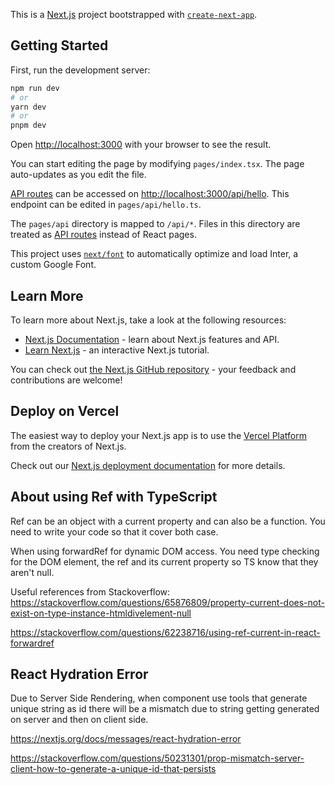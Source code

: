 This is a [Next.js](https://nextjs.org/) project bootstrapped with [`create-next-app`](https://github.com/vercel/next.js/tree/canary/packages/create-next-app).

## Getting Started

First, run the development server:

```bash
npm run dev
# or
yarn dev
# or
pnpm dev
```

Open [http://localhost:3000](http://localhost:3000) with your browser to see the result.

You can start editing the page by modifying `pages/index.tsx`. The page auto-updates as you edit the file.

[API routes](https://nextjs.org/docs/api-routes/introduction) can be accessed on [http://localhost:3000/api/hello](http://localhost:3000/api/hello). This endpoint can be edited in `pages/api/hello.ts`.

The `pages/api` directory is mapped to `/api/*`. Files in this directory are treated as [API routes](https://nextjs.org/docs/api-routes/introduction) instead of React pages.

This project uses [`next/font`](https://nextjs.org/docs/basic-features/font-optimization) to automatically optimize and load Inter, a custom Google Font.

## Learn More

To learn more about Next.js, take a look at the following resources:

- [Next.js Documentation](https://nextjs.org/docs) - learn about Next.js features and API.
- [Learn Next.js](https://nextjs.org/learn) - an interactive Next.js tutorial.

You can check out [the Next.js GitHub repository](https://github.com/vercel/next.js/) - your feedback and contributions are welcome!

## Deploy on Vercel

The easiest way to deploy your Next.js app is to use the [Vercel Platform](https://vercel.com/new?utm_medium=default-template&filter=next.js&utm_source=create-next-app&utm_campaign=create-next-app-readme) from the creators of Next.js.

Check out our [Next.js deployment documentation](https://nextjs.org/docs/deployment) for more details.

## About using Ref with TypeScript

Ref can be an object with a current property and can also be a function. You need to write your code so that it cover both case.

When using forwardRef for dynamic DOM access. You need type checking for the DOM element, the ref and its current property so TS know that they aren't null.

Useful references from Stackoverflow:
https://stackoverflow.com/questions/65876809/property-current-does-not-exist-on-type-instance-htmldivelement-null

https://stackoverflow.com/questions/62238716/using-ref-current-in-react-forwardref

## React Hydration Error

Due to Server Side Rendering, when component use tools that generate unique string as id there will be a mismatch due to string getting generated on server and then on client side.

https://nextjs.org/docs/messages/react-hydration-error

https://stackoverflow.com/questions/50231301/prop-mismatch-server-client-how-to-generate-a-unique-id-that-persists
